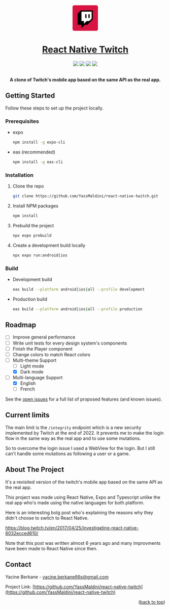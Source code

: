 <!-- Improved compatibility of back to top link: See: https://github.com/othneildrew/Best-README-Template/pull/73 -->
<a name="readme-top"></a>

<!-- PROJECT LOGO -->
<br />
<div align="center">

  <p align="center">
  <a href="[https://github.com/YassMaldini/react-native-twitch](https://github.com/YassMaldini/react-native-twitch)">
    <img src="assets/twitch_logo.png" style="border-radius: 5px;" alt="Logo" width="80" height="80">
      <h1 align="center">React Native Twitch</h1>
  </a>
  </p>
  
  <img src="https://img.shields.io/github/package-json/dependency-version/YassMaldini/react-native-twitch/react?logo=React" />
  <img src="https://img.shields.io/github/package-json/dependency-version/YassMaldini/react-native-twitch/react-native?logo=React" />
  <img src="https://img.shields.io/github/package-json/dependency-version/YassMaldini/react-native-twitch/expo?color=blueviolet&logo=Expo" />
  <img src="https://img.shields.io/github/actions/workflow/status/YassMaldini/react-native-twitch/eas-build.yml" />
  <br />
  <br />
  
  <p align="center">
    <b>A clone of Twitch's mobile app based on the same API as the real app.</b>
  </p>
</div>

<!-- GETTING STARTED -->
## Getting Started

Follow these steps to set up the project locally.

### Prerequisites

* expo
  ```sh
  npm install -g expo-cli
  ```
* eas (recommended)
  ```sh
  npm install -g eas-cli
  ```

### Installation

1. Clone the repo
   ```sh
   git clone https://github.com/YassMaldini/react-native-twitch.git
   ```
2. Install NPM packages
   ```sh
   npm install
   ```
3. Prebuild the project
   ```sh
   npx expo prebuild
   ```
4. Create a development build locally
   ```sh
   npx expo run:android|ios
   ```

### Build

* Development build
   ```sh
   eas build --platform android|ios|all --profile development
   ```
* Production build
   ```sh
   eas build --platform android|ios|all --profile production
   ```
   
<!-- ROADMAP -->
## Roadmap

- [ ] Improve general performance
- [ ] Write unit tests for every design system's components
- [ ] Finish the Player component
- [ ] Change colors to match React colors
- [ ] Multi-theme Support
    - [ ] Light mode
    - [x] Dark mode
- [ ] Multi-language Support
    - [x] English
    - [ ] French

See the [open issues](https://github.com/othneildrew/Best-README-Template/issues) for a full list of proposed features (and known issues).

<!-- CURRENT LIMITS -->
## Current limits

The main limit is the `/integrity` endpoint which is a new security implemented by Twitch at the end of 2022. It prevents me to make the login flow in the same way as the real app and to use some mutations.

So to overcome the login issue I used a WebView for the login. But I still can't handle some mutations as following a user or a game.

<!-- ABOUT THE PROJECT -->
## About The Project

It's a revisited version of the twitch's mobile app based on the same API as the real app. 

This project was made using React Native, Expo and Typescript unlike the real app who's made using the native languages for both platform.

Here is an interesting bolg post who's explaining the reasons why they didn't choose to switch to React Native.

https://blog.twitch.tv/en/2017/04/25/investigating-react-native-6032ecced610/

Note that this post was written almost 6 years ago and many improvments have been made to React Native since then.

<!-- CONTACT -->
## Contact

Yacine Berkane - yacine.berkane66s@gmail.com

Project Link: [https://github.com/YassMaldini/react-native-twitch](https://github.com/YassMaldini/react-native-twitch)

<p align="right">(<a href="#readme-top">back to top</a>)</p>
